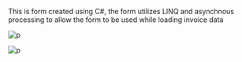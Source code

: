This is form created using C#, the form utilizes LINQ and asynchnous processing to allow the form to be used while loading invoice data

![p](https://github.com/braide7/InvoicesForm/blob/tree/main/screenshots/custInv.png)

![p](https://github.com/braide7/InvoicesForm/blob/tree/main/screenshots/aynLoading.png)

